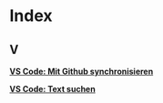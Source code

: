# Index

## V
[**VS Code: Mit Github synchronisieren**](https://github.com/oktagon2/my-pdfs/blob/master/vs-code-rezepte.md#mit-github-synchronisieren)

[**VS Code: Text suchen**](https://github.com/oktagon2/my-pdfs/blob/master/vs-code-rezepte.md#text-suchen) 
